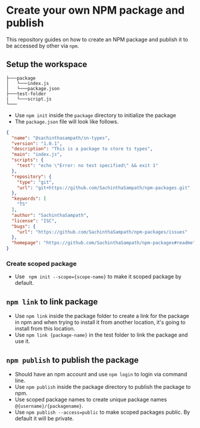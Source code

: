 # Create your own NPM package and publish
This repository guides on how to create an NPM package and publish it to be accessed by other via `npm`.

## Setup the workspace 
```files
├───package
│   └───index.js
│   └───package.json
├───test-folder
|   └───script.js
└───
```
- Use ```npm init``` inside the `package` directory to initialize the package
- The `package.json` file will look like follows.
  
```json
{
  "name": "@sachinthasampath/sn-types",
  "version": "1.0.1",
  "description": "This is a package to store ts types",
  "main": "index.js",
  "scripts": {
    "test": "echo \"Error: no test specified\" && exit 1"
  },
  "repository": {
    "type": "git",
    "url": "git+https://github.com/SachinthaSampath/npm-packages.git"
  },
  "keywords": [
    "TS"
  ],
  "author": "SachinthaSampath",
  "license": "ISC",
  "bugs": {
    "url": "https://github.com/SachinthaSampath/npm-packages/issues"
  },
  "homepage": "https://github.com/SachinthaSampath/npm-packages#readme"
}
```
  
### Create scoped package 
- Use ``` npm init --scope={scope-name}``` to make it scoped package by default. 

##  ``` npm link ``` to link package

- Use `npm link` inside the package folder to create a link for the package in  npm and when trying to install it from another location, it's going to install from this location.
- Use `npm link {package-name}` in the test folder to link the package and use it.

## ``` npm publish ``` to publish the package
- Should have an npm account and use `npm login` to login via command line.
- Use `npm publish` inside the package directory to publish the package to npm.
- Use scoped package names to create unique package names `@{username}/{packagename}`.
- Use `npm publish --access=public` to make scoped packages public. By default it will be private.


